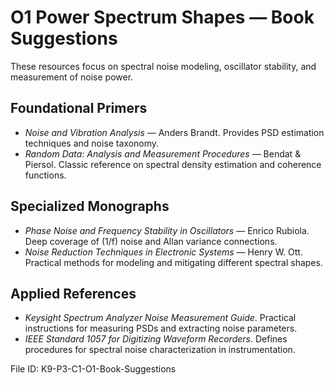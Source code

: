 # O1 Power Spectrum Shapes — Book Suggestions

These resources focus on spectral noise modeling, oscillator stability, and measurement of noise power.

## Foundational Primers
- *Noise and Vibration Analysis* — Anders Brandt. Provides PSD estimation techniques and noise taxonomy.
- *Random Data: Analysis and Measurement Procedures* — Bendat & Piersol. Classic reference on spectral density estimation and coherence functions.

## Specialized Monographs
- *Phase Noise and Frequency Stability in Oscillators* — Enrico Rubiola. Deep coverage of \(1/f\) noise and Allan variance connections.
- *Noise Reduction Techniques in Electronic Systems* — Henry W. Ott. Practical methods for modeling and mitigating different spectral shapes.

## Applied References
- *Keysight Spectrum Analyzer Noise Measurement Guide*. Practical instructions for measuring PSDs and extracting noise parameters.
- *IEEE Standard 1057 for Digitizing Waveform Recorders*. Defines procedures for spectral noise characterization in instrumentation.

File ID: K9-P3-C1-O1-Book-Suggestions
